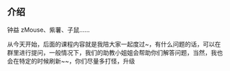## 介绍
钟益
zMouse、紫薯、子鼠……

从今天开始，后面的课程内容就是我陪大家一起度过~，有什么问题的话，可以在群里进行提问，一般情况下，我们的助教小姐姐会帮助你们解答问题，当然，我也会在特定的时候刷新~~，你们尽量多打怪，升级